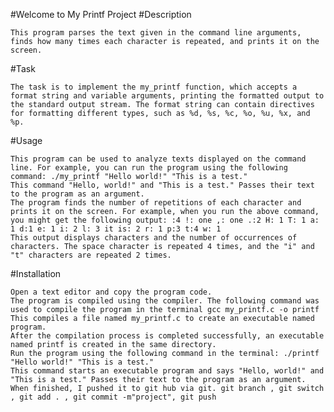#Welcome to My Printf Project
#Description

    This program parses the text given in the command line arguments, finds how many times each character is repeated, and prints it on the screen.

#Task

    The task is to implement the my_printf function, which accepts a format string and variable arguments, printing the formatted output to the standard output stream. The format string can contain directives for formatting different types, such as %d, %s, %c, %o, %u, %x, and %p.

#Usage

    This program can be used to analyze texts displayed on the command line. For example, you can run the program using the following command: ./my_printf "Hello world!" "This is a test."
    This command "Hello, world!" and "This is a test." Passes their text to the program as an argument.
    The program finds the number of repetitions of each character and prints it on the screen. For example, when you run the above command, you might get the following output: :4 !: one ,: one .:2 H: 1 T: 1 a: 1 d:1 e: 1 i: 2 l: 3 it is: 2 r: 1 p:3 t:4 w: 1
    This output displays characters and the number of occurrences of characters. The space character is repeated 4 times, and the "i" and "t" characters are repeated 2 times.

#Installation

    Open a text editor and copy the program code.
    The program is compiled using the compiler. The following command was used to compile the program in the terminal gcc my_printf.c -o printf
    This compiles a file named my_printf.c to create an executable named program.
    After the compilation process is completed successfully, an executable named printf is created in the same directory.
    Run the program using the following command in the terminal: ./printf "Hello world!" "This is a test."
    This command starts an executable program and says "Hello, world!" and "This is a test." Passes their text to the program as an argument.
    When finished, I pushed it to git hub via git. git branch , git switch , git add . , git commit -m"project", git push